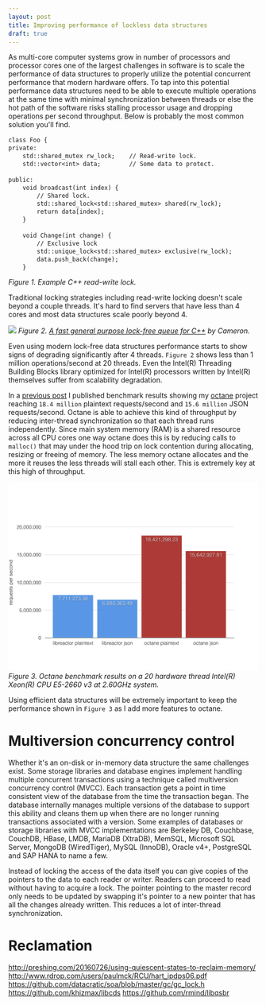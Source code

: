 ```yaml
---
layout: post
title: Improving performance of lockless data structures
draft: true
---
```


As multi-core computer systems grow in number of processors and processor cores one of the largest challenges in software is to scale the performance of data structures to properly utilize the potential concurrent performance that modern hardware offers. To tap into this potential performance data structures need to be able to execute multiple operations at the same time with minimal synchronization between threads or else the hot path of the software risks stalling processor usage and dropping operations per second throughput. Below is probably the most common solution you'll find.

```
class Foo {
private:
    std::shared_mutex rw_lock;    // Read-write lock.
    std::vector<int> data;        // Some data to protect.

public:
    void broadcast(int index) {
        // Shared lock.
        std::shared_lock<std::shared_mutex> shared(rw_lock);
        return data[index];
    }

    void Change(int change) {
        // Exclusive lock
        std::unique_lock<std::shared_mutex> exclusive(rw_lock);
        data.push_back(change);
    }

```
_Figure 1. Example C++ read-write lock._

Traditional locking strategies including read-write locking doesn't scale beyond a couple threads. It's hard to find servers that have less than 4 cores and most data structures scale poorly beyond 4.

<a target="_blank" href="http://moodycamel.com/blog/2014/a-fast-general-purpose-lock-free-queue-for-c++"><img src="http://moodycamel.com/blog/2014/heavy32.png"/></a>
_Figure 2. <a target="_blank" href="http://moodycamel.com/blog/2014/a-fast-general-purpose-lock-free-queue-for-c++">A fast general purpose lock-free queue for C++</a> by Cameron._

Even using modern lock-free data structures performance starts to show signs of degrading significantly after 4 threads. `Figure 2` shows less than 1 million operations/second at 20 threads. Even the Intel(R) Threading Building Blocks library optimized for Intel(R) processors written by Intel(R) themselves suffer from scalability degradation.

In a [previous post](http://simongui.github.io/2016/12/30/octane-json-benchmarks.html) I published benchmark results showing my [octane](https://github.com/simongui/octane) project reaching `18.4 million` plaintext requests/second and `15.6 million` JSON requests/second. Octane is able to achieve this kind of throughput by reducing inter-thread synchronization so that each thread runs independently. Since main system memory (RAM) is a shared resource across all CPU cores one way octane does this is by reducing calls to `malloc()` that may under the hood trip on lock contention during allocating, resizing or freeing of memory. The less memory octane allocates and the more it reuses the less threads will stall each other. This is extremely key at this high of throughput.

<a target="_blank" href="/images/2016-12-30-throughput.png"><img src="/images/2016-12-30-throughput.png"/></a>
_Figure 3. Octane benchmark results on a 20 hardware thread Intel(R) Xeon(R) CPU E5-2660 v3 at 2.60GHz system._

Using efficient data structures will be extremely important to keep the performance shown in `Figure 3` as I add more features to octane.

# Multiversion concurrency control
Whether it's an on-disk or in-memory data structure the same challenges exist. Some storage libraries and database engines implement handling multiple concurrent transactions using a technique called multiversion concurrency control (MVCC). Each transaction gets a point in time consistent view of the database from the time the transaction began. The database internally manages multiple versions of the database to support this ability and cleans them up when there are no longer running transactions associated with a version. Some examples of databases or storage libraries with MVCC implementations are Berkeley DB, Couchbase, CouchDB, HBase, LMDB, MariaDB (XtraDB), MemSQL, Microsoft SQL Server, MongoDB (WiredTiger), MySQL (InnoDB), Oracle v4+, PostgreSQL and SAP HANA to name a few.

Instead of locking the access of the data itself you can give copies of the pointers to the data to each reader or writer. Readers can proceed to read without having to acquire a lock. The pointer pointing to the master record only needs to be updated by swapping it's pointer to a new pointer that has all the changes already written. This reduces a lot of inter-thread synchronization.

# Reclamation
http://preshing.com/20160726/using-quiescent-states-to-reclaim-memory/
http://www.rdrop.com/users/paulmck/RCU/hart_ipdps06.pdf
https://github.com/datacratic/soa/blob/master/gc/gc_lock.h
https://github.com/khizmax/libcds
https://github.com/rmind/libqsbr

